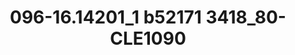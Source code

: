 ---
title: 096-16.14201_1 b52171 3418_80-CLE1090
image: 096-16.14201_1 b52171 3418_80-CLE1090.jpg
brand: sposo
layout: vestito
---